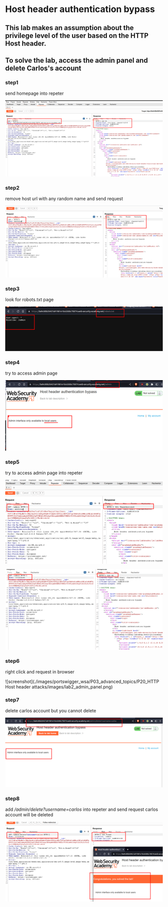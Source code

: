 # Host header authentication bypass

## This lab makes an assumption about the privilege level of the user based on the HTTP Host header.

## To solve the lab, access the admin panel and delete Carlos's account

### step1

send homepage into repeter

![screenshot](./images/lab2_homepage_into_repeter.png)

### step2

remove host url with any random name
and send request

![screenshot](./images/lab2_homepage_with_random_host.png)

### step3

look for robots.txt page

![screenshot](./images/lab2_robots_txt_file.png)

### step4

try to access admin page

![screenshot](./images/lab2_admin_page.png)

### step5

try to access admin page into repeter

![screenshot](./images/lab2_admin_access_into_repeter.png)

![screenshot](./images/lab2_admin_page_access_by_localhost.png)

### step6

right click and request in browser

![screenshot](./images/portswigger_wsa/P03_advanced_topics/P20_HTTP Host header attacks/images/lab2_admin_panel.png)

### step7

delete carlos account
but you cannot delete

![screenshot](./images/lab2_delete_carlos_account.png)

### step8

add _/admin/delete?username=carlos_
into repeter
and send request
carlos account will be deleted

![screenshot](./images/lab2_carlos_account_deleted.png)
